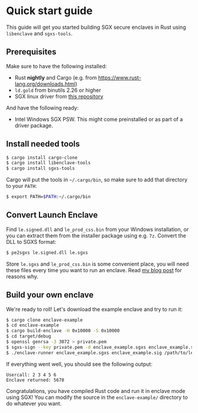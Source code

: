 # Quick start guide 

This guide will get you started building SGX secure enclaves in Rust using 
`libenclave` and `sgxs-tools`.

## Prerequisites

Make sure to have the following installed:

- Rust **nightly** and Cargo (e.g. from https://www.rust-lang.org/downloads.html)
- `ld.gold` from binutils 2.26 or higher
- SGX linux driver from [this repository](../linux-driver)

And have the following ready:

- Intel Windows SGX PSW. This might come preinstalled or as part of a driver
  package.

## Install needed tools

```sh
$ cargo install cargo-clone
$ cargo install libenclave-tools
$ cargo install sgxs-tools
```

Cargo will put the tools in `~/.cargo/bin`, so make sure to add that directory 
to your `PATH`:

```sh
$ export PATH=$PATH:~/.cargo/bin
```

## Convert Launch Enclave

Find `le.signed.dll` and `le_prod_css.bin` from your Windows installation, or 
you can extract them from the installer package using e.g. `7z`. Convert the 
DLL to SGXS format:

```sh
$ pe2sgxs le.signed.dll le.sgxs
```

Store `le.sgxs` and `le_prod_css.bin` is some convenient place, you will need 
these files every time you want to run an enclave. Read [my blog 
post](https://jbeekman.nl/blog/2015/10/intel-has-full-control-over-sgx/) for 
reasons why.

## Build your own enclave

We're ready to roll! Let's download the example enclave and try to run it:

```sh
$ cargo clone enclave-example
$ cd enclave-example
$ cargo build-enclave -H 0x10000 -S 0x10000
$ cd target/debug
$ openssl genrsa -3 3072 > private.pem
$ sgxs-sign --key private.pem -d enclave_example.sgxs enclave_example.sig
$ ./enclave-runner enclave_example.sgxs enclave_example.sig /path/to/le.sgxs /path/to/le_prod_css.bin 
```

If everything went well, you should see the following output:

```
Usercall: 2 3 4 5 6
Enclave returned: 5678
```

Congratulations, you have compiled Rust code and run it in enclave mode using 
SGX! You can modify the source in the `enclave-example/` directory to do 
whatever you want.
